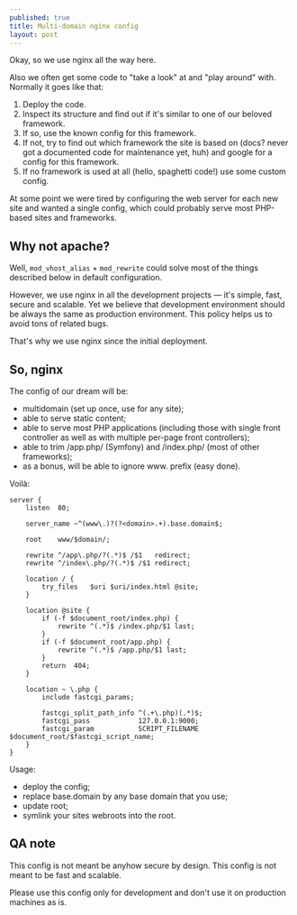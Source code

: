 ```yaml
---
published: true
title: Multi-domain nginx config
layout: post
---
```

Okay, so we use nginx all the way here.

Also we often get some code to "take a look" at and "play around" with. Normally it goes like that:

1. Deploy the code.
2. lnspect its structure and find out if it's similar to one of our beloved framework.
3. If so, use the known config for this framework.
4. If not, try to find out which framework the site is based on (docs? never got a documented code for maintenance yet, huh) and google for a config for this framework.
5. If no framework is used at all (hello, spaghetti code!) use some custom config.

At some point we were tired by configuring the web server for each new site and wanted a single config, which could probably serve most PHP-based sites and frameworks.

## Why not apache?

Well, `mod_vhost_alias` + `mod_rewrite` could solve most of the things described below in default configuration.

However, we use nginx in all the development projects — it's simple, fast, secure and scalable. Yet we believe that development environment should be always the same as production environment. This policy helps us to avoid tons of related bugs.

That's why we use nginx since the initial deployment.

## So, nginx

The config of our dream will be:

* multidomain (set up once, use for any site);
* able to serve static content;
* able to serve most PHP applications (including those with single front controller as well as with multiple per-page front controllers);
* able to trim /app.php/ (Symfony) and /index.php/ (most of other frameworks);
* as a bonus, will be able to ignore www. prefix (easy done).

Voilà:

```nginx
server {
    listen  80;

    server_name ~^(www\.)?(?<domain>.+).base.domain$;

    root    www/$domain/;

    rewrite ^/app\.php/?(.*)$ /$1   redirect;
    rewrite ^/index\.php/?(.*)$ /$1 redirect;

    location / {
        try_files   $uri $uri/index.html @site;
    }

    location @site {
        if (-f $document_root/index.php) {
            rewrite ^(.*)$ /index.php/$1 last;
        }
        if (-f $document_root/app.php) {
            rewrite ^(.*)$ /app.php/$1 last;
        }
        return  404;
    }

    location ~ \.php {
        include fastcgi_params;

        fastcgi_split_path_info ^(.+\.php)(.*)$;
        fastcgi_pass            127.0.0.1:9000;
        fastcgi_param           SCRIPT_FILENAME $document_root/$fastcgi_script_name;
    }
}
```

Usage:

* deploy the config;
* replace base.domain by any base domain that you use;
* update root;
* symlink your sites webroots into the root.

## QA note

This config is not meant be anyhow secure by design.
This config is not meant to be fast and scalable.

Please use this config only for development and don't use it on production machines as is.
